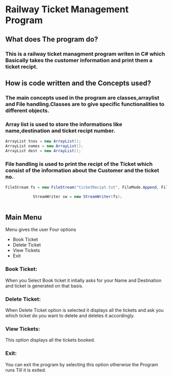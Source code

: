 # Railway Ticket Management Program

## What does The program do?
### This is a railway ticket managment program writen in C# which Basically takes the customer information and print them a ticket recipt.

## How is code written and the Concepts used?
### The main concepts used in the program are classes,arraylist and File handling.Classes are to give specific functionalities to different objects.
### Array list is used to store the informations like name,destination and ticket recipt number.
```csharp
ArrayList tnos = new ArrayList();
ArrayList names = new ArrayList();
ArrayList dest = new ArrayList();
```
### File handling is used to print the recipt of the Ticket which consist of the information about the Customer and the ticket no.
```csharp
FileStream fs = new FileStream("ticketRecipt.txt", FileMode.Append, FileAccess.Write);

            StreamWriter sw = new StreamWriter(fs);
            
```

### 

## Main Menu

Menu gives the user Four options
* Book Ticket
* Delete Ticket
* View Tickets
* Exit
### Book Ticket:
 When you Select Book ticket it intially asks for your Name and Destination and ticket is generated on that basis.

### Delete Ticket:
When Delete Ticket option is selected it displays all the tickets and ask you which ticket do you want to delete and deletes it accordingly.

### View Tickets:
This option displays all the tickets booked.

### Exit:
 You can exit the program by selecting this option otherwise the Program runs Till it is exited.
